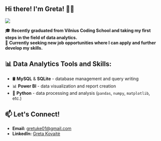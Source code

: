 ## Hi there! I'm Greta! 👋😊

![](https://komarev.com/ghpvc/?username=GretaKovaite&base=50&abbreviated=true)

🎓 **Recently graduated from Vilnius Coding School and taking my first steps in the field of data analytics.**  
💼 **Currently seeking new job opportunities where I can apply and further develop my skills.**

## 📊 Data Analytics Tools and Skills:
- 🛢️ **MySQL** & **SQLite** - database management and query writing
- 📊 **Power BI** - data visualization and report creation
- 🐍 **Python** - data processing and analysis (`pandas`, `numpy`, `matplotlib`, etc.)

## 📫 Let's Connect!
- **Email:** [gretuke01@gmail.com](mailto:gretuke01@gmail.com)
- **LinkedIn:** [Greta Kovaitė](https://www.linkedin.com/in/greta-kovait%C4%97-255534247/)

